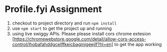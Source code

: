 # Profile.fyi Assignment
1. checkout to project directory and run `npm install`
2. use `npm start` to get the project up and running
3. using live swiggy APIs. Please please install cors chrome extesion [https://chromewebstore.google.com/detail/allow-cors-access-control/lhobafahddgcelffkeicbaginigeejlf?hl=en] to get the app working
